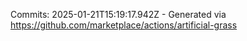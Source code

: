 Commits: 2025-01-21T15:19:17.942Z - Generated via https://github.com/marketplace/actions/artificial-grass
<br>
